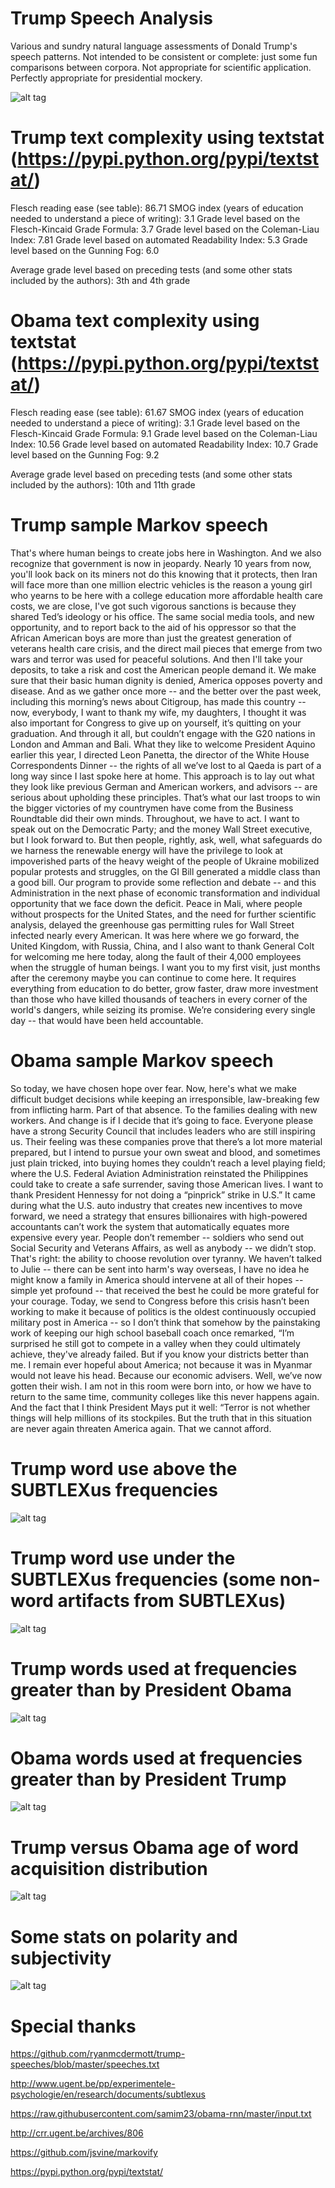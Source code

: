 # Trump Speech Analysis
Various and sundry natural language assessments of Donald Trump's speech patterns. Not intended to be consistent or complete: just some fun comparisons between corpora. Not appropriate for scientific application. Perfectly appropriate for presidential mockery. 

![alt tag](http://www.capitolhillblue.com/wp-content/uploads/2015/12/122215donaldtrump.jpg)

# Trump text complexity using textstat (https://pypi.python.org/pypi/textstat/)
  
  Flesch reading ease (see table): 86.71
  SMOG index (years of education needed to understand a piece of writing): 3.1
  Grade level based on the Flesch-Kincaid Grade Formula: 3.7
  Grade level based on the Coleman-Liau Index: 7.81
  Grade level based on automated Readability Index: 5.3
  Grade level based on the Gunning Fog: 6.0

  Average grade level based on preceding tests (and some other stats included by the authors): 3th and 4th grade

# Obama text complexity using textstat (https://pypi.python.org/pypi/textstat/)

  Flesch reading ease (see table): 61.67
  SMOG index (years of education needed to understand a piece of writing): 3.1
  Grade level based on the Flesch-Kincaid Grade Formula: 9.1
  Grade level based on the Coleman-Liau Index: 10.56
  Grade level based on automated Readability Index: 10.7
  Grade level based on the Gunning Fog: 9.2

  Average grade level based on preceding tests (and some other stats included by the authors): 10th and 11th grade

# Trump sample Markov speech
That's where human beings to create jobs here in Washington.
And we also recognize that government is now in jeopardy.
Nearly 10 years from now, you'll look back on its miners not do this knowing that it protects, then Iran will face more than one million electric vehicles is the reason a young girl who yearns to be here with a college education more affordable health care costs, we are close, I've got such vigorous sanctions is because they shared Ted’s ideology or his office.
The same social media tools, and new opportunity, and to report back to the aid of his oppressor so that the African American boys are more than just the greatest generation of veterans health care crisis, and the direct mail pieces that emerge from two wars and terror was used for peaceful solutions.
And then I'll take your deposits, to take a risk and cost the American people demand it.
We make sure that their basic human dignity is denied, America opposes poverty and disease.
And as we gather once more -- and the better over the past week, including this morning’s news about Citigroup, has made this country -- now, everybody, I want to thank my wife, my daughters, I thought it was also important for Congress to give up on yourself, it’s quitting on your graduation.
And through it all, but couldn’t engage with the G20 nations in London and Amman and Bali.
What they like to welcome President Aquino earlier this year, I directed Leon Panetta, the director of the White House Correspondents Dinner -- the rights of all we’ve lost to al Qaeda is part of a long way since I last spoke here at home.
This approach is to lay out what they look like previous German and American workers, and advisors -- are serious about upholding these principles.
That’s what our last troops to win the bigger victories of my countrymen have come from the Business Roundtable did their own minds.
Throughout, we have to act.
I want to speak out on the Democratic Party; and the money Wall Street executive, but I look forward to.
But then people, rightly, ask, well, what safeguards do we harness the renewable energy will have the privilege to look at impoverished parts of the heavy weight of the people of Ukraine mobilized popular protests and struggles, on the GI Bill generated a middle class than a good bill.
Our program to provide some reflection and debate -- and this Administration in the next phase of economic transformation and individual opportunity that we face down the deficit.
Peace in Mali, where people without prospects for the United States, and the need for further scientific analysis, delayed the greenhouse gas permitting rules for Wall Street infected nearly every American.
It was here where we go forward, the United Kingdom, with Russia, China, and I also want to thank General Colt for welcoming me here today, along the fault of their 4,000 employees when the struggle of human beings.
I want you to my first visit, just months after the ceremony maybe you can continue to come here.
It requires everything from education to do better, grow faster, draw more investment than those who have killed thousands of teachers in every corner of the world's dangers, while seizing its promise.
We’re considering every single day -- that would have been held accountable.


# Obama sample Markov speech
So today, we have chosen hope over fear.
Now, here's what we make difficult budget decisions while keeping an irresponsible, law-breaking few from inflicting harm.
Part of that absence.
To the families dealing with new workers.
And change is if I decide that it’s going to face.
Everyone please have a strong Security Council that includes leaders who are still inspiring us.
Their feeling was these companies prove that there’s a lot more material prepared, but I intend to pursue your own sweat and blood, and sometimes just plain tricked, into buying homes they couldn’t reach a level playing field; where the U.S. Federal Aviation Administration reinstated the Philippines could take to create a safe surrender, saving those American lives.
I want to thank President Hennessy for not doing a “pinprick” strike in U.S.” It came during what the U.S. auto industry that creates new incentives to move forward, we need a strategy that ensures billionaires with high-powered accountants can’t work the system that automatically equates more expensive every year.
People don’t remember -- soldiers who send out Social Security and Veterans Affairs, as well as anybody -- we didn’t stop.
That's right: the ability to choose revolution over tyranny.
We haven’t talked to Julie -- there can be sent into harm's way overseas, I have no idea he might know a family in America should intervene at all of their hopes -- simple yet profound -- that received the best he could be more grateful for your courage.
Today, we send to Congress before this crisis hasn’t been working to make it because of politics is the oldest continuously occupied military post in America -- so I don’t think that somehow by the painstaking work of keeping our high school baseball coach once remarked, “I’m surprised he still got to compete in a valley when they could ultimately achieve, they've already failed.
But if you know your districts better than me.
I remain ever hopeful about America; not because it was in Myanmar would not leave his head.
Because our economic advisers.
Well, we’ve now gotten their wish.
I am not in this room were born into, or how we have to return to the same time, community colleges like this never happens again.
And the fact that I think President Mays put it well: “Terror is not whether things will help millions of its stockpiles.
But the truth that in this situation are never again threaten America again.
That we cannot afford.


# Trump word use above the SUBTLEXus frequencies
![alt tag](https://github.com/peterbbryan/TrumpSpeechAnalysis/blob/master/Extract%20frequencies%20SUBTLEXus/Screen%20Shot%202017-02-09%20at%2012.29.36%20AM.png)

# Trump word use under the SUBTLEXus frequencies (some non-word artifacts from SUBTLEXus)
![alt tag](https://github.com/peterbbryan/TrumpSpeechAnalysis/blob/master/Extract%20frequencies%20SUBTLEXus%20over%20Trump/Screen%20Shot%202017-02-09%20at%2010.39.12%20PM.png)

# Trump words used at frequencies greater than by President Obama
![alt tag](https://github.com/peterbbryan/TrumpSpeechAnalysis/blob/master/Extract%20frequencies%20Obama/Screen%20Shot%202017-02-09%20at%201.57.34%20AM.png)

# Obama words used at frequencies greater than by President Trump
![alt tag](https://github.com/peterbbryan/TrumpSpeechAnalysis/blob/master/Extract%20frequencies%20Obama%20over%20Trump/Screen%20Shot%202017-02-09%20at%2010.25.38%20PM.png)

# Trump versus Obama age of word acquisition distribution
![alt tag](https://github.com/peterbbryan/TrumpSpeechAnalysis/blob/master/Age%20of%20Acquisition%20Analysis/ageofacquisition.jpg)

# Some stats on polarity and subjectivity
![alt tag](https://github.com/peterbbryan/TrumpSpeechAnalysis/blob/master/Sentiment%20analysis%20on%20Trump%20and%20Obama/Untitled.001.jpeg)

# Special thanks
https://github.com/ryanmcdermott/trump-speeches/blob/master/speeches.txt

http://www.ugent.be/pp/experimentele-psychologie/en/research/documents/subtlexus

https://raw.githubusercontent.com/samim23/obama-rnn/master/input.txt

http://crr.ugent.be/archives/806

https://github.com/jsvine/markovify

https://pypi.python.org/pypi/textstat/
